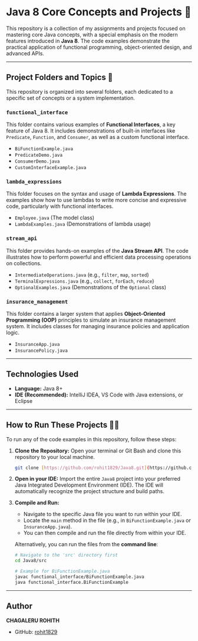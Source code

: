 # Java 8 Core Concepts and Projects 🚀

This repository is a collection of my assignments and projects focused on mastering core Java concepts, with a special emphasis on the modern features introduced in **Java 8**. The code examples demonstrate the practical application of functional programming, object-oriented design, and advanced APIs.

---

## Project Folders and Topics 📂

This repository is organized into several folders, each dedicated to a specific set of concepts or a system implementation.

### `functional_interface`
This folder contains various examples of **Functional Interfaces**, a key feature of Java 8. It includes demonstrations of built-in interfaces like `Predicate`, `Function`, and `Consumer`, as well as a custom functional interface.

* `BiFunctionExample.java`
* `PredicateDemo.java`
* `ConsumerDemo.java`
* `CustomInterfaceExample.java`

### `lambda_expressions`
This folder focuses on the syntax and usage of **Lambda Expressions**. The examples show how to use lambdas to write more concise and expressive code, particularly with functional interfaces.

* `Employee.java` (The model class)
* `LambdaExamples.java` (Demonstrations of lambda usage)

### `stream_api`
This folder provides hands-on examples of the **Java Stream API**. The code illustrates how to perform powerful and efficient data processing operations on collections.

* `IntermediateOperations.java` (e.g., `filter`, `map`, `sorted`)
* `TerminalExpressions.java` (e.g., `collect`, `forEach`, `reduce`)
* `OptionalExamples.java` (Demonstrations of the `Optional` class)

### `insurance_management`
This folder contains a larger system that applies **Object-Oriented Programming (OOP)** principles to simulate an insurance management system. It includes classes for managing insurance policies and application logic.

* `InsuranceApp.java`
* `InsurancePolicy.java`

---

## Technologies Used

* **Language:** Java 8+
* **IDE (Recommended):** IntelliJ IDEA, VS Code with Java extensions, or Eclipse

---

## How to Run These Projects 🏃‍♂️

To run any of the code examples in this repository, follow these steps:

1.  **Clone the Repository:**
    Open your terminal or Git Bash and clone this repository to your local machine.
    ```bash
    git clone [https://github.com/rohit1829/Java8.git](https://github.com/rohit1829/Java8.git)
    ```

2.  **Open in your IDE:**
    Import the entire `Java8` project into your preferred Java Integrated Development Environment (IDE). The IDE will automatically recognize the project structure and build paths.

3.  **Compile and Run:**
    * Navigate to the specific Java file you want to run within your IDE.
    * Locate the `main` method in the file (e.g., in `BiFunctionExample.java` or `InsuranceApp.java`).
    * You can then compile and run the file directly from within your IDE.

    Alternatively, you can run the files from the **command line**:
    ```bash
    # Navigate to the 'src' directory first
    cd Java8/src

    # Example for BiFunctionExample.java
    javac functional_interface/BiFunctionExample.java
    java functional_interface.BiFunctionExample
    ```

---

## Author

**CHAGALERU ROHITH**
* GitHub: [rohit1829](https://github.com/rohit1829)
